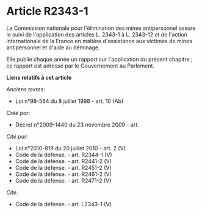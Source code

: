 # Article R2343-1

La Commission nationale pour l'élimination des mines antipersonnel assure le suivi de l'application des articles L. 2343-1 à
L. 2343-12 et de l'action internationale de la France en matière d'assistance aux victimes de mines antipersonnel et d'aide
au déminage. 

Elle publie chaque année un rapport sur l'application du présent chapitre ; ce rapport est adressé par le Gouvernement au
Parlement.

**Liens relatifs à cet article**

_Anciens textes_:

  - Loi n°98-564 du 8 juillet 1998 - art. 10 (Ab)

_Créé par_:

  - Décret n°2009-1440 du 23 novembre 2009 - art.

_Cité par_:

  - Loi n°2010-819 du 20 juillet 2010 - art. 2 (V)
  - Code de la défense. - art. R2344-1 (V)
  - Code de la défense. - art. R2441-2 (V)
  - Code de la défense. - art. R2451-2 (V)
  - Code de la défense. - art. R2461-2 (V)
  - Code de la défense. - art. R2471-2 (V)

_Cite_:

  - Code de la défense. - art. L2343-1 (V)
